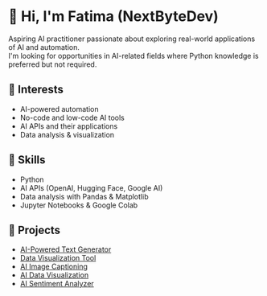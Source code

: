 # 👋 Hi, I'm Fatima (NextByteDev)


Aspiring AI practitioner passionate about exploring real-world applications of AI and automation.  
I'm looking for opportunities in AI-related fields where Python knowledge is preferred but not required.  

## 🚀 Interests  
- AI-powered automation  
- No-code and low-code AI tools  
- AI APIs and their applications  
- Data analysis & visualization  

## 🔧 Skills  
- Python  
- AI APIs (OpenAI, Hugging Face, Google AI)  
- Data analysis with Pandas & Matplotlib  
- Jupyter Notebooks & Google Colab  

## 📌 Projects  
- [AI-Powered Text Generator](https://github.com/NextByteDev/ai-text-generator/)
- [Data Visualization Tool](https://github.com/NextByteDev/data_visualization/)
- [AI Image Captioning](https://github.com/NextByteDev/ai-image-captioning/)
- [AI Data Visualization](https://github.com/NextByteDev/ai-data-visualization/)
- [AI Sentiment Analyzer](https://github.com/NextByteDev/ai-sentiment-analyzer/)
